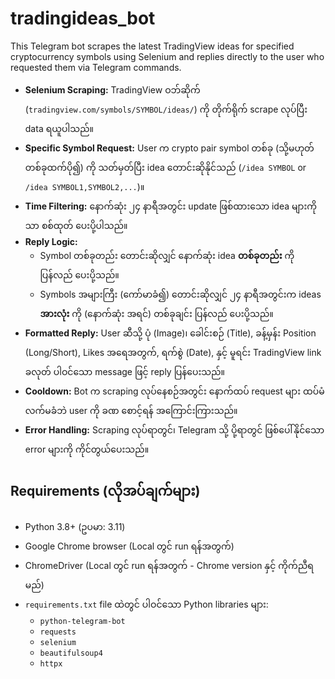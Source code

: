 # tradingideas_bot

This Telegram bot scrapes the latest TradingView ideas for specified cryptocurrency symbols using Selenium and replies directly to the user who requested them via Telegram commands.

* **Selenium Scraping:** TradingView ဝဘ်ဆိုက် (`tradingview.com/symbols/SYMBOL/ideas/`) ကို တိုက်ရိုက် scrape လုပ်ပြီး data ရယူပါသည်။
* **Specific Symbol Request:** User က crypto pair symbol တစ်ခု (သို့မဟုတ် တစ်ခုထက်ပို၍) ကို သတ်မှတ်ပြီး idea တောင်းဆိုနိုင်သည် (`/idea SYMBOL` or `/idea SYMBOL1,SYMBOL2,...`)။
* **Time Filtering:** နောက်ဆုံး ၂၄ နာရီအတွင်း update ဖြစ်ထားသော idea များကိုသာ စစ်ထုတ် ပေးပို့ပါသည်။
* **Reply Logic:**
    * Symbol တစ်ခုတည်း တောင်းဆိုလျှင် နောက်ဆုံး idea **တစ်ခုတည်း** ကို ပြန်လည် ပေးပို့သည်။
    * Symbols အများကြီး (ကော်မာခံ၍) တောင်းဆိုလျှင် ၂၄ နာရီအတွင်းက ideas **အားလုံး** ကို (နောက်ဆုံး အရင်) တစ်ခုချင်း ပြန်လည် ပေးပို့သည်။
* **Formatted Reply:** User ဆီသို့ ပုံ (Image)၊ ခေါင်းစဉ် (Title), ခန့်မှန်း Position (Long/Short), Likes အရေအတွက်, ရက်စွဲ (Date), နှင့် မူရင်း TradingView link ခလုတ် ပါဝင်သော message ဖြင့် reply ပြန်ပေးသည်။
* **Cooldown:** Bot က scraping လုပ်နေစဉ်အတွင်း နောက်ထပ် request များ ထပ်မံ လက်မခံဘဲ user ကို ခဏ စောင့်ရန် အကြောင်းကြားသည်။
* **Error Handling:** Scraping လုပ်ရာတွင်၊ Telegram သို့ ပို့ရာတွင် ဖြစ်ပေါ်နိုင်သော error များကို ကိုင်တွယ်ပေးသည်။

## Requirements (လိုအပ်ချက်များ)

* Python 3.8+ (ဥပမာ: 3.11)
* Google Chrome browser (Local တွင် run ရန်အတွက်)
* ChromeDriver (Local တွင် run ရန်အတွက် - Chrome version နှင့် ကိုက်ညီရမည်)
* `requirements.txt` file ထဲတွင် ပါဝင်သော Python libraries များ:
    * `python-telegram-bot`
    * `requests`
    * `selenium`
    * `beautifulsoup4`
    * `httpx`
